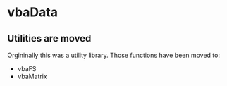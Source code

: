 # vbaData

## Utilities are moved
Orgininally this was a utility library. Those functions have been moved to:
- vbaFS
- vbaMatrix
